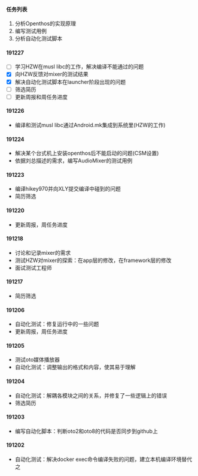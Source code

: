 #### 任务列表

1. 分析Openthos的实现原理
2. 编写测试用例
3. 分析自动化测试脚本

#### 191227

- [ ] 学习HZW在musl libc的工作，解决编译不能通过的问题
- [x] 向HZW反馈对mixer的测试结果
- [x] 解决自动化测试脚本在launcher阶段出现的问题
- [ ] 筛选简历
- [ ] 更新周报和周任务进度

#### 191226

- 编译和测试musl libc通过Android.mk集成到系统里(HZW的工作)

#### 191224

- 解决某个台式机上安装openthos后不能启动的问题(CSM设置)
- 依据刘总描述的需求，编写AudioMixer的测试用例

#### 191223

- 编译hikey970并向XLY提交编译中碰到的问题
- 简历筛选

#### 191220

- 更新周报，周任务进度

#### 191218

- 讨论和记录mixer的需求
- 测试HZW对mixer的探索：在app层的修改，在framework层的修改
- 面试测试工程师

#### 191217

- 简历筛选

#### 191206

- 自动化测试：修复运行中的一些问题
- 更新周报，周任务进度

#### 191205

- 测试oto媒体播放器
- 自动化测试：调整输出的格式和内容，使其易于理解

#### 191204

- 自动化测试：解耦各模块之间的关系，并修复了一些逻辑上的错误
- 筛选简历

#### 191203

- 编写自动化脚本：判断oto2和oto8的代码是否同步到github上

#### 191202

- 自动化测试：解决docker exec命令编译失败的问题，建立本机编译环境替代之